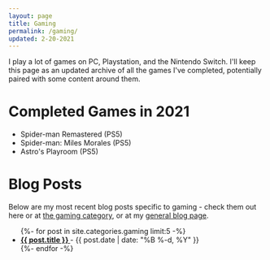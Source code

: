 ```yaml
---
layout: page
title: Gaming
permalink: /gaming/
updated: 2-20-2021
---
```


I play a lot of games on PC, Playstation, and the Nintendo Switch. I'll keep this page as an updated archive of all the games I've completed, potentially paired with some content around them.

# Completed Games in 2021

* Spider-man Remastered (PS5)
* Spider-man: Miles Morales (PS5)
* Astro's Playroom (PS5)

# Blog Posts
<!-- TODO: Update these links. -->
Below are my most recent blog posts specific to gaming - check them out here or at [the gaming category](), or at my [general blog page](/blog).

<ul>
    {%- for post in site.categories.gaming limit:5 -%}
        <li>
        <a href="{{ post.url }}">
            <b>
              {{ post.title }}
            </b>
          </a>-
          <time>{{ post.date | date: "%B %-d, %Y" }}</time>
    </li>
    {%- endfor -%}
<ul>
